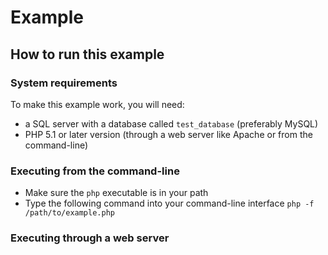 # Example

## How to run this example

### System requirements

To make this example work, you will need:
* a SQL server with a database called `test_database` (preferably MySQL)
* PHP 5.1 or later version (through a web server like Apache or from the command-line)

### Executing from the command-line

* Make sure the `php` executable is in your path
* Type the following command into your command-line interface `php -f /path/to/example.php`

### Executing through a web server

